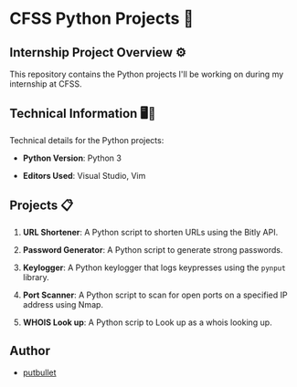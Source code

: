 # CFSS Python Projects 🚀

## Internship Project Overview ⚙

This repository contains the Python projects I'll be working on during my internship at CFSS.

## Technical Information 🖥️🐍

Technical details for the Python projects:

- **Python Version**: Python 3

- **Editors Used**: Visual Studio, Vim

## Projects 📋

1. **URL Shortener**: A Python script to shorten URLs using the Bitly API.

2. **Password Generator**: A Python script to generate strong passwords.

3. **Keylogger**: A Python keylogger that logs keypresses using the `pynput` library.

4. **Port Scanner**: A Python script to scan for open ports on a specified IP address using Nmap.

5. **WHOIS Look up**: A Python scrip to Look up as a whois looking up.
## Author

- [putbullet](https://github.com/putbullet)


